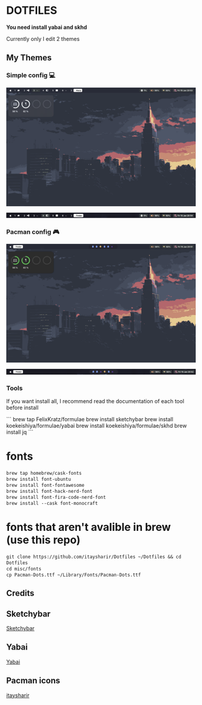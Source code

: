 # DOTFILES

**You need install yabai and skhd**

Currently only I edit 2 themes

## My Themes

### Simple config 💻

![SimpleDesktop](./config/sketchybar/Simple/Desktop.png)

![SimpleBar](./config/sketchybar/Simple/Bar.png)

### Pacman config 🎮

![PacmanDesktop](./config/sketchybar/Pacman_Theme/Desktop.png)

![PacmanDesktop](./config/sketchybar/Pacman_Theme/Bar.png)

### Tools

<p>If you want install all, I recommend read the documentation of each tool before install</p>
```
brew tap FelixKratz/formulae
brew install sketchybar
brew install koekeishiya/formulae/yabai
brew install koekeishiya/formulae/skhd
brew install jq
```

# fonts

```
brew tap homebrew/cask-fonts
brew install font-ubuntu
brew install font-fontawesome
brew install font-hack-nerd-font
brew install font-fira-code-nerd-font
brew install --cask font-monocraft
```

# fonts that aren't avalible in brew (use this repo)

```
git clone https://github.com/itaysharir/Dotfiles ~/Dotfiles && cd Dotfiles
cd misc/fonts
cp Pacman-Dots.ttf ~/Library/Fonts/Pacman-Dots.ttf
```

## Credits

## Sketchybar

[Sketchybar](https://github.com/FelixKratz/SketchyBar)

## Yabai

[Yabai](https://github.com/koekeishiya/yabai)

## Pacman icons

[itaysharir](https://github.com/itaysharir/Dotfiles/tree/main?tab=readme-ov-file)
